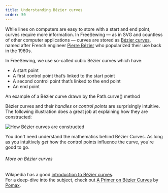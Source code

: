 ```yaml
---
title: Understanding Bézier curves
order: 50
---
```


While lines on computers are easy to store with a start and end point,
curves require more information.
In FreeSewing — as in SVG and countless of other computer applications —
curves are stored as [Bézier curves](https://en.wikipedia.org/wiki/B%C3%A9zier_curve),
named after French engineer [Pierre Bézier](https://en.wikipedia.org/wiki/Pierre_B%C3%A9zier) who
popularized their use back in the 1960s.

In FreeSewing, we use so-called cubic Bézier curves which have:

- A start point
- A first control point that’s linked to the start point
- A second control point that’s linked to the end point
- An end point

<Example settings_complete="0" part="path_curve">
An example of a Bézier curve drawn by the Path.curve() method
</Example>

Bézier curves and their _handles_ or _control points_ are surprisingly intuitive.
The following illustration does a great job at explaining how they are constructed:

![How Bézier curves are constructed](bezier.gif)

You don't need understand the mathematics behind Bézier Curves.
As long as you intuitively _get_ how the control points influence the curve, you're good to go.

<Note>

###### More on Bézier curves

Wikipedia has a good [introduction to Bézier curves](https://en.wikipedia.org/wiki/B%C3%A9zier_curve).  
For a deep-dive into the subject, check out [A Primer on Bézier Curves](https://pomax.github.io/bezierinfo/) by
[Pomax](https://github.com/Pomax).

</Note>
